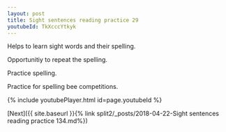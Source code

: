 ```yaml
---
layout: post
title: Sight sentences reading practice 29
youtubeId: TkXcccYtkyk
---
```

 
 
Helps to learn sight words and their spelling.

Opportunitiy to repeat the spelling. 

Practice spelling. 
 
Practice for spelling bee competitions. 
 
{% include youtubePlayer.html id=page.youtubeId %}
 
 

[Next]({{ site.baseurl }}{% link  split2/_posts/2018-04-22-Sight sentences reading practice 134.md%})
 
